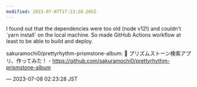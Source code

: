 ```yaml
---
modified: 2023-07-07T17:23:28.265Z
---
```


<p>I found out that the dependencies were too old (node v12!) and couldn&#39;t `yarn install` on the local machine. So made GitHub Actions workflow at least to be able to build and deploy.</p><p>sakuramochi0/prettyrhythm-prismstone-album: 💛 プリズムストーン検索アプリ、作ってみた！ - <a href="https://github.com/sakuramochi0/prettyrhythm-prismstone-album" target="_blank" rel="nofollow noopener noreferrer" translate="no"><span class="invisible">https://</span><span class="ellipsis">github.com/sakuramochi0/pretty</span><span class="invisible">rhythm-prismstone-album</span></a></p>

&mdash; 2023-07-08 02:23:28 JST

<!-- Original URL: https://mastodon.social/@sakuramochi0/110673959862945150-->
